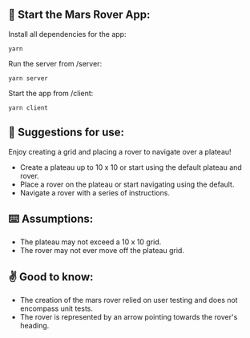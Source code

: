 ## 🔑 Start the Mars Rover App:
Install all dependencies for the app:
```
yarn
```

Run the server from /server:
```
yarn server
```

Start the app from /client:
```
yarn client
```

## 🚀 Suggestions for use:
Enjoy creating a grid and placing a rover to navigate over a plateau! 
* Create a plateau up to 10 x 10 or start using the default plateau and rover.
* Place a rover on the plateau or start navigating using the default.
* Navigate a rover with a series of instructions.

## ⌨️ Assumptions:
* The plateau may not exceed a 10 x 10 grid.
* The rover may not ever move off the plateau grid.

## ✌️ Good to know:
* The creation of the mars rover relied on user testing and does not encompass unit tests.
* The rover is represented by an arrow pointing towards the rover's heading.
